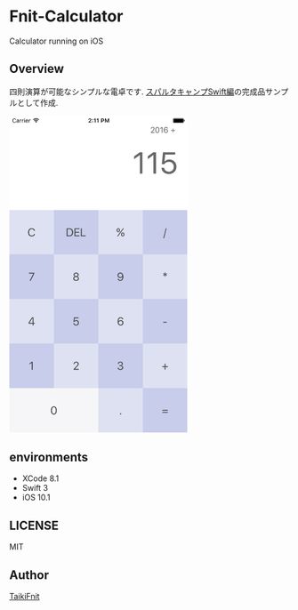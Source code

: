 # Fnit-Calculator
Calculator running on iOS

## Overview
四則演算が可能なシンプルな電卓です.
[スパルタキャンプSwift編](http://hachimantai.spartacamp.jp/)の完成品サンプルとして作成.

<img src="sc/sc.png " width="320">

## environments

* XCode 8.1
* Swift 3
* iOS 10.1

## LICENSE
MIT

## Author
[TaikiFnit](https://github.com/TaikiFnit "TaikiFnit")
